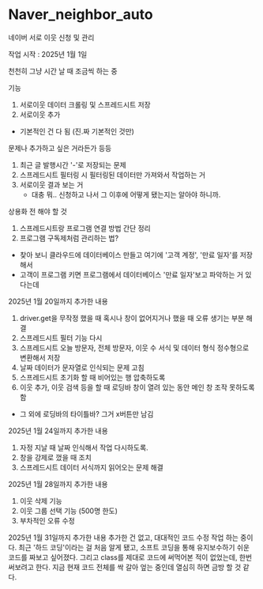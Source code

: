 # Naver_neighbor_auto
네이버 서로 이웃 신청 및 관리

작업 시작 : 2025년 1월 1일

천천히 그냥 시간 날 때 조금씩 하는 중

기능
1. 서로이웃 데이터 크롤링 및 스프레드시트 저장
2. 서로이웃 추가
- 기본적인 건 다 됨 (진.짜 기본적인 것만)

문제나 추가하고 싶은 거라든가 등등
1. 최근 글 발행시간 '-'로 저장되는 문제
2. 스프레드시트 필터링 시 필터링된 데이터만 가져와서 작업하는 거
3. 서로이웃 결과 보는 거
    - 대충 뭐.. 신청하고 나서 그 이후에 어떻게 됐는지는 알아야 하니까.


상용화 전 해야 할 것
1. 스프레드시트랑 프로그램 연결 방법 간단 정리
2. 프로그램 구독제처럼 관리하는 법?
- 찾아 보니 클라우드에 데이터베이스 만들고 여기에 '고객 계정', '만료 일자'를 저장해서
- 고객이 프로그램 키면 프로그램에서 데이터베이스 '만료 일자'보고 파악하는 거 있다는데


2025년 1월 20일까지 추가한 내용
1. driver.get을 무작정 했을 때 혹시나 창이 없어지거나 했을 때 오류 생기는 부분 해결
2. 스프레드시트 필터 기능 다시
3. 스프레드시트 오늘 방문자, 전체 방문자, 이웃 수 서식 및 데이터 형식 정수형으로 변환해서 저장
4. 날짜 데이터가 문자열로 인식되는 문제 고침
5. 스프레드시트 초기화 할 때 비어있는 행 압축하도록
6. 이웃 추가, 이웃 검색 등을 할 때 로딩바 창이 열려 있는 동안 메인 창 조작 못하도록 함
- 그 외에 로딩바의 타이틀바? 그거 x버튼만 남김

2025년 1월 24일까지 추가한 내용
1. 자정 지날 때 날짜 인식해서 작업 다시하도록.
2. 창을 강제로 껐을 때 조치
3. 스프레드시트 데이터 서식까지 읽어오는 문제 해결

2025년 1월 28일까지 추가한 내용
1. 이웃 삭제 기능
2. 이웃 그룹 선택 기능 (500명 한도)
3. 부차적인 오류 수정

2025년 1월 31일까지 추가한 내용
추가한 건 없고, 대대적인 코드 수정 작업 하는 중이다. 최근 '하드 코딩'이라는 걸 처음 알게 됐고, 소프트 코딩을 통해 유지보수하기 쉬운 코드를 짜보고 싶어졌다. 그리고 class를 제대로 코드에 써먹어본 적이 없었는데, 한번 써보려고 한다. 지금 현재 코드 전체를 싹 갈아 엎는 중인데 열심히 하면 금방 할 것 같다.
